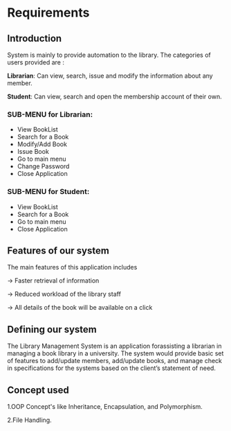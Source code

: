 # Requirements

## Introduction

System is mainly to provide automation to the library. The categories of users provided are :

**Librarian**: Can view, search, issue and modify the information about any member.

**Student**: Can view, search and open the membership account of their own. 

### SUB-MENU for Librarian:
* View BookList
* Search for a Book
* Modify/Add Book
* Issue Book
* Go to main menu
* Change Password
* Close Application

### SUB-MENU for Student:
* View BookList
* Search for a Book
* Go to main menu
* Close Application

## Features of our system

The main features of this application includes

-> Faster retrieval of information

-> Reduced workload of the library staff

-> All details of the book will be available on a click

## Defining our system

The Library Management System is an application forassisting a librarian in managing a book library in a university. The system would provide basic set of features to add/update members, add/update books, and manage check in specifications for the systems based on the client’s statement of need.

## Concept used

1.OOP Concept's like Inheritance, Encapsulation, and Polymorphism.

2.File Handling.

